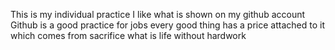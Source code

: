 This is my individual practice
I like what is shown on my github account
Github is a good practice for jobs
every good thing has a price attached to it which comes from sacrifice
what is life without hardwork